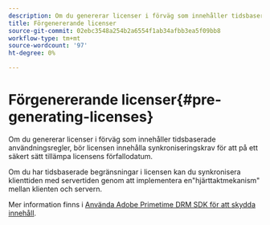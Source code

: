 ```yaml
---
description: Om du genererar licenser i förväg som innehåller tidsbaserade användningsregler, bör licensen innehålla synkroniseringskrav för att på ett säkert sätt tillämpa licensens förfallodatum.
title: Förgenererande licenser
source-git-commit: 02ebc3548a254b2a6554f1ab34afbb3ea5f09bb8
workflow-type: tm+mt
source-wordcount: '97'
ht-degree: 0%

---
```


# Förgenererande licenser{#pre-generating-licenses}

Om du genererar licenser i förväg som innehåller tidsbaserade användningsregler, bör licensen innehålla synkroniseringskrav för att på ett säkert sätt tillämpa licensens förfallodatum.

Om du har tidsbaserade begränsningar i licensen kan du synkronisera klienttiden med servertiden genom att implementera en&quot;hjärttaktmekanism&quot; mellan klienten och servern.

Mer information finns i [Använda Adobe Primetime DRM SDK för att skydda innehåll](https://helpx.adobe.com/content/dam/help/en/primetime/drm/drm_protecting_content.pdf).
